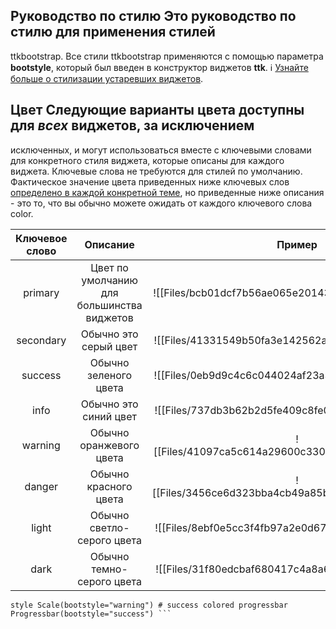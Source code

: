 ## Руководство по стилю Это руководство по стилю для применения стилей

ttkbootstrap. Все стили ttkbootstrap применяются с помощью параметра
**bootstyle**, который был введен в конструктор виджетов **ttk**. ℹ️ [Узнайте
больше о стилизации устаревших
виджетов](https://ttkbootstrap.readthedocs.io/en/latest/styleguide/legacywidgets/).

## Цвет Следующие варианты цвета доступны для _всех_ виджетов, за исключением

исключенных, и могут использоваться вместе с ключевыми словами для конкретного
стиля виджета, которые описаны для каждого виджета. Ключевые слова не требуются
для стилей по умолчанию. Фактическое значение цвета приведенных ниже ключевых
слов [определено в каждой конкретной
теме](https://ttkbootstrap.readthedocs.io/en/latest/themes/definitions/), но
приведенные ниже описания - это то, что вы обычно можете ожидать от каждого
ключевого слова color.

| Ключевое слово |                  Описание                  |                                     Пример                                     |
| :------------: | :----------------------------------------: | :----------------------------------------------------------------------------: |
|    primary     | Цвет по умолчанию для большинства виджетов |              ![[Files/bcb01dcf7b56ae065e201430678e51df_MD5.png]]               |
|   secondary    |           Обычно это серый цвет            | ![[Files/41331549b50fa3e142562ab7f35fd8cb_MD5.png]] |
|    success     |           Обычно зеленого цвета            |  ![[Files/0eb9d9c4c6c044024af23a30bcbf5cd6_MD5.png]]  |
|      info      |           Обычно это синий цвет            |   ![[Files/737db3b62b2d5fe409c8fe042fe6be04_MD5.png]]    |
|    warning     |          Обычно оранжевого цвета           |  ![[Files/41097ca5c614a29600c3304aac4f54b2_MD5.png]]  |
|     danger     |           Обычно красного цвета            |  ![[Files/3456ce6d323bba4cb49a85b4e750a265_MD5.png]]   |
|     light      |         Обычно светло-серого цвета         |   ![[Files/8ebf0e5cc3f4fb97a2e0d67822dcb4b0_MD5.png]]   |
|      dark      |         Обычно темно-серого цвета          |   ![[Files/31f80edcbaf680417c4a8a6dad1f91ca_MD5.png]]    |

````# info colored button style Button(bootstyle="info") # warning colored scale
style Scale(bootstyle="warning") # success colored progressbar
Progressbar(bootstyle="success") ```
````
